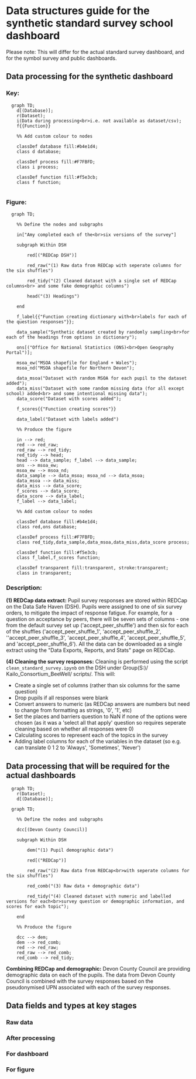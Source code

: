 # Data structures guide for the synthetic standard survey school dashboard

Please note: This will differ for the actual standard survey dashboard, and for the symbol survey and public dashboards.

## Data processing for the synthetic dashboard

### Key:
```mermaid
  graph TD;
    d[(Database)]; 
    r(Dataset);
    i(Data during processing<br>i.e. not available as dataset/csv);
    f{{Function}}

    %% Add custom colour to nodes

    classDef database fill:#b4e1d4;
    class d database;

    classDef process fill:#F7FBFD;
    class i process;

    classDef function fill:#f5e3cb;
    class f function;
    
```

### Figure:
```mermaid
  graph TD;

    %% Define the nodes and subgraphs

    in["Amy completed each of the<br>six versions of the survey"]

    subgraph Within DSH
    
        red[("REDCap DSH")]
    
        red_raw("(1) Raw data from REDCap with seperate columns for the six shuffles")
    
        red_tidy("(2) Cleaned dataset with a single set of REDCap columns<br> and some fake demographic columns")

        head("(3) Headings")

    end

    f_label{{"Function creating dictionary with<br>labels for each of the question responses"}};

    data_sample("Synthetic dataset created by randomly sampling<br>for each of the headings from options in dictionary");

    ons[("Office for National Statistics (ONS)<br>Open Geography Portal")];

    msoa_ew("MSOA shapefile for England + Wales");
    msoa_nd("MSOA shapefile for Northern Devon");

    data_msoa("Dataset with random MSOA for each pupil to the dataset added");
    data_miss("Dataset with some random missing data (for all except school) added<br> and some intentional missing data");
    data_score("Dataset with scores added");

    f_scores{{"Function creating scores"}}

    data_label("Dataset with labels added")

    %% Produce the figure

    in --> red;
    red --> red_raw;
    red_raw --> red_tidy;
    red_tidy --> head;
    head --> data_sample; f_label --> data_sample;
    ons --> msoa_ew;
    msoa_ew --> msoa_nd;
    data_sample --> data_msoa; msoa_nd --> data_msoa;
    data_msoa --> data_miss;
    data_miss --> data_score;
    f_scores --> data_score;
    data_score --> data_label;
    f_label --> data_label;

    %% Add custom colour to nodes

    classDef database fill:#b4e1d4;
    class red,ons database;

    classDef process fill:#F7FBFD;
    class red_tidy,data_sample,data_msoa,data_miss,data_score process;

    classDef function fill:#f5e3cb;
    class f_label,f_scores function;

    classDef transparent fill:transparent, stroke:transparent;
    class in transparent;
```

### Description:

**(1) REDCap data extract:** Pupil survey responses are stored within REDCap on the Data Safe Haven (DSH). Pupils were assigned to one of six survey orders, to mitigate the impact of response fatigue. For example, for a question on acceptance by peers, there will be seven sets of columns - one from the default survey set up ('accept_peer_shuffle') and then six for each of the shuffles ('accept_peer_shuffle_1', 'accept_peer_shuffle_2', ''accept_peer_shuffle_3', 'accept_peer_shuffle_4', 'accept_peer_shuffle_5', and 'accept_peer_shuffle_6'). All the data can be downloaded as a single extract using the "Data Exports, Reports, and Stats" page on REDCap.

**(4) Cleaning the survey responses:** Cleaning is performed using the script `clean_standard_survey.ipynb` on the DSH under Group(S:)/ Kailo_Consortium_BeeWell/ scripts/. This will:
* Create a single set of columns (rather than six columns for the same question)
* Drop pupils if all responses were blank
* Convert answers to numeric (as REDCap answers are numbers but need to change from formatting as strings, '0', '1', etc)
* Set the places and barriers question to NaN if none of the options were chosen (as it was a 'select all that apply' question so requires seperate cleaning based on whether all responses were 0)
* Calculating scores to represent each of the topics in the survey
* Adding label columns for each of the variables in the dataset (so e.g. can translate 0 1 2 to 'Always', 'Sometimes', 'Never')

## Data processing that will be required for the actual dashboards

```mermaid
  graph TD; 
    r(Dataset);
    d[(Database)];
```

```mermaid
  graph TD;

    %% Define the nodes and subgraphs

    dcc[(Devon County Council)]

    subgraph Within DSH

        dem("(1) Pupil demographic data")
    
        red[("REDCap")]
    
        red_raw("(2) Raw data from REDCap<br>with seperate columns for the six shuffles")
    
        red_comb("(3) Raw data + demographic data")
    
        red_tidy("(4) Cleaned dataset with numeric and labelled versions for each<br>survey question or demographic information, and scores for each topic");

    end

    %% Produce the figure

    dcc --> dem;
    dem --> red_comb;
    red --> red_raw;
    red_raw --> red_comb;
    red_comb --> red_tidy;
```

**Combining REDCap and demographic:** Devon County Council are providing demographic data on each of the pupils. The data from Devon County Council is combined with the survey responses based on the pseudonymised UPN associated with each of the survey responses.

## Data fields and types at key stages

### Raw data

### After processing

### For dashboard

### For figure